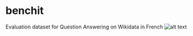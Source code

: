 # benchit
Evaluation dataset for Question Answering on Wikidata in French
![alt text](https://github.com/lmrojasb/benchit/TestSetHistogram.png)
